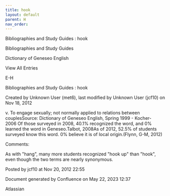 ```yaml
---
title: hook
layout: default
parent: H
nav_order:
---
```


Bibliographies and Study Guides : hook

Bibliographies and Study Guides

Dictionary of Geneseo English

View All Entries

E-H

Bibliographies and Study Guides : hook

Created by  Unknown User (met6), last modified by  Unknown User (jcf10) on Nov 18, 2012

v. To engage sexually; not normally applied to relations between couplesSource: Dictionary of Geneseo English, Spring 1999 - Kocher- 2006 Of those surveyed in 2008, 40.1% recognized the word, and 0% learned the word in Geneseo.Talbot, 2008As of 2012, 52.5% of students surveyed know this word. 0% believe it is of local origin.(Flynn, G-M, 2012)

Comments:

As with &quot;hang&quot;, many more students recognized &quot;hook up&quot; than &quot;hook&quot;, even though the two terms are nearly synonymous.

Posted by jcf10 at Nov 20, 2012 22:55

Document generated by Confluence on May 22, 2023 12:37

Atlassian

